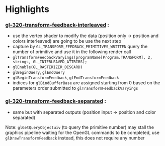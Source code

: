 # Highlights

### [gl-320-transform-feedback-interleaved](https://github.com/elect86/jogl-samples/blob/master/jogl-samples/src/tests/gl_320/transform_feedback/Gl_320_transform_feedback_interleaved.java) :

* use the vertex shader to modify the data (position only -> position and colors interleaved) are going to be use the next step
* capture by `GL_TRANSFORM_FEEDBACK_PRIMITIVES_WRITTEN` query the number of primitive and use it in the following render call
* `glTransformFeedbackVaryings(programName[Program.TRANSFORM], 2, strings, GL_INTERLEAVED_ATTRIBS);`
* `glEnable(GL_RASTERIZER_DISCARD)`
* `glBeginQuery`, `glEndQuery`
* `glBeginTransformFeedback`, `glEndTransformFeedback`
* indices for `glBindBufferBase` are assigned starting from 0 based on the parameters order submitted to `glTransformFeedbackVaryings`

### [gl-320-transform-feedback-separated](https://github.com/elect86/jogl-samples/blob/master/jogl-samples/src/tests/gl_320/transform_feedback/Gl_320_transform_feedback_separated.java) :

* same but with separated outputs (position input -> position and color separated)

Note: `glGetQueryObjectuiv` (to query the primitive number) may stall the graphics pipeline waiting for the OpenGL commands to be completed, use `glDrawTransformFeedback` instead, this does not require any number
